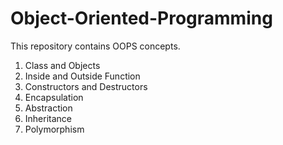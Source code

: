 # Object-Oriented-Programming
This repository contains OOPS concepts.
1) Class and Objects
2) Inside and Outside Function
3) Constructors and Destructors
4) Encapsulation
5) Abstraction
6) Inheritance
7) Polymorphism

